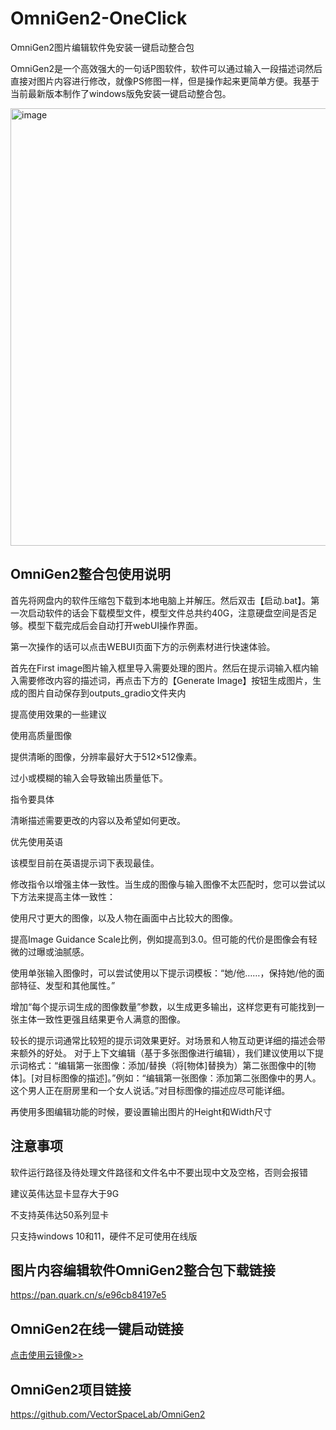# OmniGen2-OneClick
OmniGen2图片编辑软件免安装一键启动整合包

OmniGen2是一个高效强大的一句话P图软件，软件可以通过输入一段描述词然后直接对图片内容进行修改，就像PS修图一样，但是操作起来更简单方便。我基于当前最新版本制作了windows版免安装一键启动整合包。

<img width="1200" height="700" alt="image" src="https://github.com/user-attachments/assets/4459e0ba-0fff-482c-9b33-41c58b0db9ac" />

## OmniGen2整合包使用说明
首先将网盘内的软件压缩包下载到本地电脑上并解压。然后双击【启动.bat】。第一次启动软件的话会下载模型文件，模型文件总共约40G，注意硬盘空间是否足够。模型下载完成后会自动打开webUI操作界面。

第一次操作的话可以点击WEBUI页面下方的示例素材进行快速体验。

首先在First image图片输入框里导入需要处理的图片。然后在提示词输入框内输入需要修改内容的描述词，再点击下方的【Generate Image】按钮生成图片，生成的图片自动保存到outputs_gradio文件夹内

提高使用效果的一些建议

使用高质量图像

提供清晰的图像，分辨率最好大于512×512像素。

过小或模糊的输入会导致输出质量低下。

指令要具体

清晰描述需要更改的内容以及希望如何更改。

优先使用英语

该模型目前在英语提示词下表现最佳。

修改指令以增强主体一致性。当生成的图像与输入图像不太匹配时，您可以尝试以下方法来提高主体一致性：

使用尺寸更大的图像，以及人物在画面中占比较大的图像。

提高Image Guidance Scale比例，例如提高到3.0。但可能的代价是图像会有轻微的过曝或油腻感。

使用单张输入图像时，可以尝试使用以下提示词模板：“她/他……，保持她/他的面部特征、发型和其他属性。”

增加“每个提示词生成的图像数量”参数，以生成更多输出，这样您更有可能找到一张主体一致性更强且结果更令人满意的图像。

较长的提示词通常比较短的提示词效果更好。对场景和人物互动更详细的描述会带来额外的好处。
对于上下文编辑（基于多张图像进行编辑），我们建议使用以下提示词格式：“编辑第一张图像：添加/替换（将[物体]替换为）第二张图像中的[物体]。[对目标图像的描述]。”例如：“编辑第一张图像：添加第二张图像中的男人。这个男人正在厨房里和一个女人说话。”对目标图像的描述应尽可能详细。

再使用多图编辑功能的时候，要设置输出图片的Height和Width尺寸

## 注意事项
软件运行路径及待处理文件路径和文件名中不要出现中文及空格，否则会报错

建议英伟达显卡显存大于9G

不支持英伟达50系列显卡

只支持windows 10和11，硬件不足可使用在线版

## 图片内容编辑软件OmniGen2整合包下载链接
https://pan.quark.cn/s/e96cb84197e5

## OmniGen2在线一键启动链接
[点击使用云镜像>>](https://www.compshare.cn/images/DxcIrjPrxtfW?referral_code=FlfHWpg22A9EnXni6kYKRv&ytag=GPU_yy_nuowa)

## OmniGen2项目链接
https://github.com/VectorSpaceLab/OmniGen2
